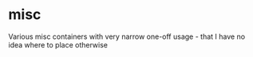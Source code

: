 # misc

Various misc containers with very narrow one-off usage - that I have no idea where to place otherwise